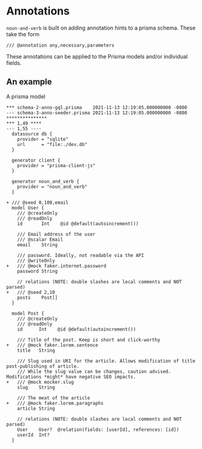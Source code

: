# Annotations
`noun-and-verb` is built on adding annotation hints to a prisma schema. These take the form

```/// @annotation any,necessary,parameters```

These annotations can be applied to the Prisma models and/or individual fields. 

## An example

A prisma model 

```
*** schema-2-anno-gql.prisma	2021-11-13 12:19:05.000000000 -0800
--- schema-3-anno-seeder.prisma	2021-11-13 12:19:05.000000000 -0800
***************
*** 1,49 ****
--- 1,55 ----
  datasource db {
    provider = "sqlite"
    url      = "file:./dev.db"
  }
  
  generator client {
    provider = "prisma-client-js"
  }
  
  generator noun_and_verb {
    provider = "noun_and_verb"
  }
  
+ /// @seed 0,100,email
  model User {
    /// @createOnly
    /// @readOnly
    id       Int    @id @default(autoincrement())
    
    /// Email address of the user
    /// @scalar Email
    email    String
    
    /// password. Ideally, not readable via the API
    /// @writeOnly
+   /// @mock faker.internet.password
    password String
  
    // relations (NOTE: double slashes are local comments and NOT parsed)
+   /// @seed 2,10
    posts    Post[]
  }
  
  model Post {
    /// @createOnly
    /// @readOnly
    id      Int    @id @default(autoincrement())
    
    /// Title of the post. Keep is short and click-worthy
+   /// @mock faker.lorem.sentence
    title   String
  
    /// Slug used in URI for the article. Allows modification of title post-publishing of article.
    /// While the slug value can be changes, caution advised. Modifications *might* have negative SEO impacts.
+   /// @mock mocker.slug
    slug    String
    
    /// The meat of the article
+   /// @mock faker.lorem.paragraphs
    article String
  
    // relations (NOTE: double slashes are local comments and NOT parsed)
    User    User?  @relation(fields: [userId], references: [id])
    userId  Int?
  }
```
